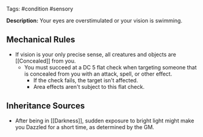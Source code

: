 Tags: #condition #sensory

**Description:** Your eyes are overstimulated or your vision is swimming.

## Mechanical Rules

- If vision is your only precise sense, all creatures and objects are [[Concealed]] from you.  
	- You must succeed at a DC 5 flat check when targeting someone that is concealed from you with an attack, spell, or other effect.  
		- If the check fails, the target isn't affected.  
		- Area effects aren't subject to this flat check.

## Inheritance Sources

-  After being in [[Darkness]], sudden exposure to bright light might make you Dazzled for a short time, as determined by the GM.